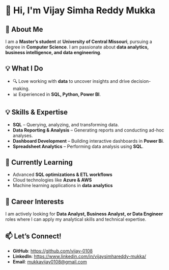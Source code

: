 # 👋 Hi, I'm Vijay Simha Reddy Mukka  

## 🚀 About Me  
I am a **Master’s student** at **University of Central Missouri**, pursuing a degree in **Computer Science**. I am passionate about **data analytics, business intelligence, and data engineering**.  

## 💡 What I Do  
- 🔍 Love working with **data** to uncover insights and drive decision-making.  
- 📊 Experienced in **SQL, Python, Power BI**.

## 💡 Skills & Expertise  
- **SQL** – Querying, analyzing, and transforming data.  
- **Data Reporting & Analysis** – Generating reports and conducting ad-hoc analyses.  
- **Dashboard Development** – Building interactive dashboards in **Power Bi**.  
- **Spreadsheet Analytics** – Performing data analysis using **SQL**.  

## 🌱 Currently Learning  
- Advanced **SQL optimizations & ETL workflows**  
- Cloud technologies like **Azure & AWS**  
- Machine learning applications in **data analytics**  

## 🎯 Career Interests  
I am actively looking for **Data Analyst, Business Analyst, or Data Engineer** roles where I can apply my analytical skills and technical expertise.  

## 📫 Let’s Connect!  
- **GitHub**: https://github.com/vijay-0108
- **LinkedIn**: https://www.linkedin.com/in/vijaysimhareddy-mukka/ 
- **Email**: mukkavijay0108@gmail.com  


